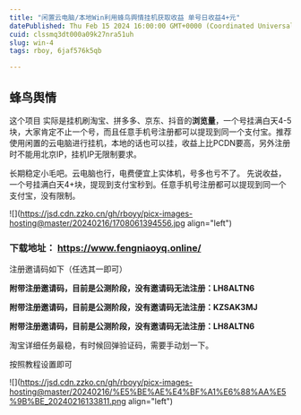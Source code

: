 ```yaml
---
title: "闲置云电脑/本地Win利用蜂鸟舆情挂机获取收益 单号日收益4+元"
datePublished: Thu Feb 15 2024 16:00:00 GMT+0000 (Coordinated Universal Time)
cuid: clssmq3dt000a09k27nra51uh
slug: win-4
tags: rboy, 6jaf576k5qb

---
```


## **蜂鸟舆情**

这个项目 实际是挂机刷淘宝、拼多多、京东、抖音的**浏览量**，一个号挂满白天4-5块，大家肯定不止一个号，而且任意手机号注册都可以提现到同一个支付宝。推荐使用闲置的云电脑进行挂机，本地的话也可以挂，收益上比PCDN要高，另外注册时不能用北京IP，挂机IP无限制要求。

长期稳定小毛吧。云电脑也行，电费便宜上实体机，号多也亏不了。 先说收益，一个号挂满白天4+块，提现到支付宝秒到。任意手机号注册都可以提现到同一个支付宝，没有限制。

![](https://jsd.cdn.zzko.cn/gh/rboyy/picx-images-hosting@master/20240216/1708061394556.jpg align="left")

### 下载地址： https://www.fengniaoyq.online/

注册邀请码如下（任选其一即可）

**附带注册邀请码，目前是公测阶段，没有邀请码无法注册：LH8ALTN6**

**附带注册邀请码，目前是公测阶段，没有邀请码无法注册：KZSAK3MJ**

**附带注册邀请码，目前是公测阶段，没有邀请码无法注册：LH8ALTN6**

淘宝详细任务最稳，有时候回弹验证码，需要手动划一下。

按照教程设置即可

![](https://jsd.cdn.zzko.cn/gh/rboyy/picx-images-hosting@master/20240216/%E5%BE%AE%E4%BF%A1%E6%88%AA%E5%9B%BE_20240216133811.png align="left")